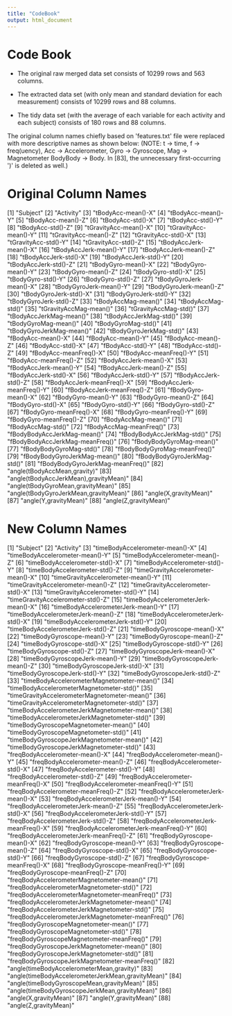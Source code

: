 ```yaml
---
title: "CodeBook"
output: html_document
---
```


# Code Book
- The original raw merged data set consists of 10299 rows and 563 columns.

- The extracted data set (with only mean and standard deviation for each measurement) consists of 10299 rows and 88 columns.

- The tidy data set (with the average of each variable for each activity and each subject) consists of 180 rows and 88 columns.

The original column names chiefly based on 'features.txt' file were replaced with more descriptive names as shown below: (NOTE: t -> time, f -> freq(uency), Acc -> Accelerometer, Gyro -> Gyroscope, Mag -> Magnetometer BodyBody -> Body. In [83], the unnecessary first-occurring ')' is deleted as well.)

# Original Column Names

[1] "Subject"
[2] "Activity"
[3] "tBodyAcc-mean()-X"
[4] "tBodyAcc-mean()-Y"
[5] "tBodyAcc-mean()-Z"
[6] "tBodyAcc-std()-X"
[7] "tBodyAcc-std()-Y"
[8] "tBodyAcc-std()-Z"
[9] "tGravityAcc-mean()-X"
[10] "tGravityAcc-mean()-Y"
[11] "tGravityAcc-mean()-Z"
[12] "tGravityAcc-std()-X"
[13] "tGravityAcc-std()-Y"
[14] "tGravityAcc-std()-Z"
[15] "tBodyAccJerk-mean()-X"
[16] "tBodyAccJerk-mean()-Y"
[17] "tBodyAccJerk-mean()-Z"
[18] "tBodyAccJerk-std()-X"
[19] "tBodyAccJerk-std()-Y"
[20] "tBodyAccJerk-std()-Z"
[21] "tBodyGyro-mean()-X"
[22] "tBodyGyro-mean()-Y"
[23] "tBodyGyro-mean()-Z"
[24] "tBodyGyro-std()-X"
[25] "tBodyGyro-std()-Y"
[26] "tBodyGyro-std()-Z"
[27] "tBodyGyroJerk-mean()-X"
[28] "tBodyGyroJerk-mean()-Y"
[29] "tBodyGyroJerk-mean()-Z"
[30] "tBodyGyroJerk-std()-X"
[31] "tBodyGyroJerk-std()-Y"
[32] "tBodyGyroJerk-std()-Z"
[33] "tBodyAccMag-mean()"
[34] "tBodyAccMag-std()"
[35] "tGravityAccMag-mean()"
[36] "tGravityAccMag-std()"
[37] "tBodyAccJerkMag-mean()"
[38] "tBodyAccJerkMag-std()"
[39] "tBodyGyroMag-mean()"
[40] "tBodyGyroMag-std()"
[41] "tBodyGyroJerkMag-mean()"
[42] "tBodyGyroJerkMag-std()"
[43] "fBodyAcc-mean()-X"
[44] "fBodyAcc-mean()-Y"
[45] "fBodyAcc-mean()-Z"
[46] "fBodyAcc-std()-X"
[47] "fBodyAcc-std()-Y"
[48] "fBodyAcc-std()-Z"
[49] "fBodyAcc-meanFreq()-X"
[50] "fBodyAcc-meanFreq()-Y"
[51] "fBodyAcc-meanFreq()-Z"
[52] "fBodyAccJerk-mean()-X"
[53] "fBodyAccJerk-mean()-Y"
[54] "fBodyAccJerk-mean()-Z"
[55] "fBodyAccJerk-std()-X"
[56] "fBodyAccJerk-std()-Y"
[57] "fBodyAccJerk-std()-Z"
[58] "fBodyAccJerk-meanFreq()-X"
[59] "fBodyAccJerk-meanFreq()-Y"
[60] "fBodyAccJerk-meanFreq()-Z"
[61] "fBodyGyro-mean()-X"
[62] "fBodyGyro-mean()-Y"
[63] "fBodyGyro-mean()-Z"
[64] "fBodyGyro-std()-X"
[65] "fBodyGyro-std()-Y"
[66] "fBodyGyro-std()-Z"
[67] "fBodyGyro-meanFreq()-X"
[68] "fBodyGyro-meanFreq()-Y"
[69] "fBodyGyro-meanFreq()-Z"
[70] "fBodyAccMag-mean()"
[71] "fBodyAccMag-std()"
[72] "fBodyAccMag-meanFreq()"
[73] "fBodyBodyAccJerkMag-mean()"
[74] "fBodyBodyAccJerkMag-std()"
[75] "fBodyBodyAccJerkMag-meanFreq()"
[76] "fBodyBodyGyroMag-mean()"
[77] "fBodyBodyGyroMag-std()"
[78] "fBodyBodyGyroMag-meanFreq()"
[79] "fBodyBodyGyroJerkMag-mean()"
[80] "fBodyBodyGyroJerkMag-std()"
[81] "fBodyBodyGyroJerkMag-meanFreq()"
[82] "angle(tBodyAccMean,gravity)"
[83] "angle(tBodyAccJerkMean),gravityMean)"
[84] "angle(tBodyGyroMean,gravityMean)"
[85] "angle(tBodyGyroJerkMean,gravityMean)"
[86] "angle(X,gravityMean)"
[87] "angle(Y,gravityMean)"
[88] "angle(Z,gravityMean)"

# New Column Names

[1] "Subject"
[2] "Activity"
[3] "timeBodyAccelerometer-mean()-X"
[4] "timeBodyAccelerometer-mean()-Y"
[5] "timeBodyAccelerometer-mean()-Z"
[6] "timeBodyAccelerometer-std()-X"
[7] "timeBodyAccelerometer-std()-Y"
[8] "timeBodyAccelerometer-std()-Z"
[9] "timeGravityAccelerometer-mean()-X"
[10] "timeGravityAccelerometer-mean()-Y"
[11] "timeGravityAccelerometer-mean()-Z"
[12] "timeGravityAccelerometer-std()-X"
[13] "timeGravityAccelerometer-std()-Y"
[14] "timeGravityAccelerometer-std()-Z"
[15] "timeBodyAccelerometerJerk-mean()-X"
[16] "timeBodyAccelerometerJerk-mean()-Y"
[17] "timeBodyAccelerometerJerk-mean()-Z"
[18] "timeBodyAccelerometerJerk-std()-X"
[19] "timeBodyAccelerometerJerk-std()-Y"
[20] "timeBodyAccelerometerJerk-std()-Z"
[21] "timeBodyGyroscope-mean()-X"
[22] "timeBodyGyroscope-mean()-Y"
[23] "timeBodyGyroscope-mean()-Z"
[24] "timeBodyGyroscope-std()-X"
[25] "timeBodyGyroscope-std()-Y"
[26] "timeBodyGyroscope-std()-Z"
[27] "timeBodyGyroscopeJerk-mean()-X"
[28] "timeBodyGyroscopeJerk-mean()-Y"
[29] "timeBodyGyroscopeJerk-mean()-Z"
[30] "timeBodyGyroscopeJerk-std()-X"
[31] "timeBodyGyroscopeJerk-std()-Y"
[32] "timeBodyGyroscopeJerk-std()-Z"
[33] "timeBodyAccelerometerMagnetometer-mean()"
[34] "timeBodyAccelerometerMagnetometer-std()"
[35] "timeGravityAccelerometerMagnetometer-mean()"
[36] "timeGravityAccelerometerMagnetometer-std()"
[37] "timeBodyAccelerometerJerkMagnetometer-mean()"
[38] "timeBodyAccelerometerJerkMagnetometer-std()"
[39] "timeBodyGyroscopeMagnetometer-mean()"
[40] "timeBodyGyroscopeMagnetometer-std()"
[41] "timeBodyGyroscopeJerkMagnetometer-mean()"
[42] "timeBodyGyroscopeJerkMagnetometer-std()"
[43] "freqBodyAccelerometer-mean()-X"
[44] "freqBodyAccelerometer-mean()-Y"
[45] "freqBodyAccelerometer-mean()-Z"
[46] "freqBodyAccelerometer-std()-X"
[47] "freqBodyAccelerometer-std()-Y"
[48] "freqBodyAccelerometer-std()-Z"
[49] "freqBodyAccelerometer-meanFreq()-X"
[50] "freqBodyAccelerometer-meanFreq()-Y"
[51] "freqBodyAccelerometer-meanFreq()-Z"
[52] "freqBodyAccelerometerJerk-mean()-X"
[53] "freqBodyAccelerometerJerk-mean()-Y"
[54] "freqBodyAccelerometerJerk-mean()-Z"
[55] "freqBodyAccelerometerJerk-std()-X"
[56] "freqBodyAccelerometerJerk-std()-Y"
[57] "freqBodyAccelerometerJerk-std()-Z"
[58] "freqBodyAccelerometerJerk-meanFreq()-X"
[59] "freqBodyAccelerometerJerk-meanFreq()-Y"
[60] "freqBodyAccelerometerJerk-meanFreq()-Z"
[61] "freqBodyGyroscope-mean()-X"
[62] "freqBodyGyroscope-mean()-Y"
[63] "freqBodyGyroscope-mean()-Z"
[64] "freqBodyGyroscope-std()-X"
[65] "freqBodyGyroscope-std()-Y"
[66] "freqBodyGyroscope-std()-Z"
[67] "freqBodyGyroscope-meanFreq()-X"
[68] "freqBodyGyroscope-meanFreq()-Y"
[69] "freqBodyGyroscope-meanFreq()-Z"
[70] "freqBodyAccelerometerMagnetometer-mean()"
[71] "freqBodyAccelerometerMagnetometer-std()"
[72] "freqBodyAccelerometerMagnetometer-meanFreq()"
[73] "freqBodyAccelerometerJerkMagnetometer-mean()"
[74] "freqBodyAccelerometerJerkMagnetometer-std()"
[75] "freqBodyAccelerometerJerkMagnetometer-meanFreq()"
[76] "freqBodyGyroscopeMagnetometer-mean()"
[77] "freqBodyGyroscopeMagnetometer-std()"
[78] "freqBodyGyroscopeMagnetometer-meanFreq()"
[79] "freqBodyGyroscopeJerkMagnetometer-mean()"
[80] "freqBodyGyroscopeJerkMagnetometer-std()"
[81] "freqBodyGyroscopeJerkMagnetometer-meanFreq()"
[82] "angle(timeBodyAccelerometerMean,gravity)"
[83] "angle(timeBodyAccelerometerJerkMean,gravityMean)"
[84] "angle(timeBodyGyroscopeMean,gravityMean)"
[85] "angle(timeBodyGyroscopeJerkMean,gravityMean)"
[86] "angle(X,gravityMean)"
[87] "angle(Y,gravityMean)"
[88] "angle(Z,gravityMean)"